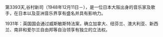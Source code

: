 第3393天,谷村新司（1948年12月11日－），是一位日本大阪出身的音乐家及歌手，在日本以及亚洲音乐界享有盛名并具有影响力。

1931年：英国国会通过威斯敏斯特法案，确立加拿大、纽芬兰、澳大利亚、新西兰、南非和爱尔兰自由邦等自治领享有独立的立法权。